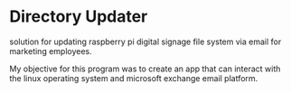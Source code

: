 # Directory Updater
solution for updating raspberry pi digital signage file system via email for marketing employees.

My objective for this program was to create an app that can interact with the linux operating system and microsoft exchange email platform.
